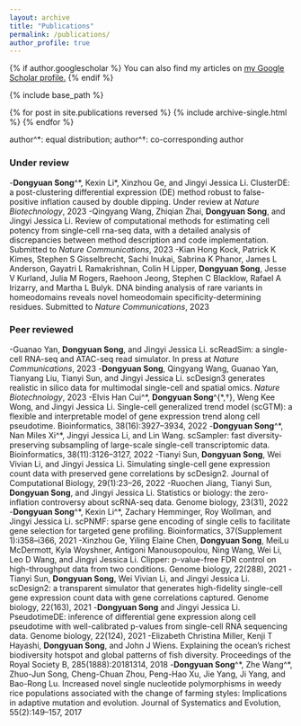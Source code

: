 ```yaml
---
layout: archive
title: "Publications"
permalink: /publications/
author_profile: true
---
```


{% if author.googlescholar %}
  You can also find my articles on <u><a href="{{author.googlescholar}}">my Google Scholar profile</a>.</u>
{% endif %}

{% include base_path %}

{% for post in site.publications reversed %}
  {% include archive-single.html %}
{% endfor %}

author^\*: equal distribution; author^†: co-corresponding author

### Under review
-**Dongyuan Song**^\*, Kexin Li*, Xinzhou Ge, and Jingyi Jessica Li. ClusterDE: a post-clustering differential expression (DE) method robust to false-positive inflation caused by double dipping. Under review at *Nature Biotechnology*, 2023
-Qingyang Wang, Zhiqian Zhai, **Dongyuan Song**, and Jingyi Jessica Li. Review of computational methods for estimating cell potency from single-cell rna-seq data, with a detailed analysis of discrepancies between method description and code implementation. Submitted to *Nature Communications*, 2023
-Kian Hong Kock, Patrick K Kimes, Stephen S Gisselbrecht, Sachi Inukai, Sabrina K Phanor, James L Anderson, Gayatri L Ramakrishnan, Colin H Lipper, **Dongyuan Song**, Jesse V Kurland, Julia M Rogers, Raehoon Jeong, Stephen C Blacklow, Rafael A Irizarry, and Martha L Bulyk. DNA binding analysis of rare variants in homeodomains reveals novel homeodomain
specificity-determining residues. Submitted to *Nature Communications*, 2023

### Peer reviewed
-Guanao Yan, **Dongyuan Song**, and Jingyi Jessica Li. scReadSim: a single-cell RNA-seq and ATAC-seq read simulator. In press at *Nature Communications*, 2023
-**Dongyuan Song**, Qingyang Wang, Guanao Yan, Tianyang Liu, Tianyi Sun, and Jingyi Jessica Li. scDesign3 generates realistic in silico data for multimodal single-cell and spatial omics. *Nature Biotechnology*, 2023
-Elvis Han Cui^\*, **Dongyuan Song**\^{*,†}, Weng Kee Wong, and Jingyi Jessica Li. Single-cell generalized trend model (scGTM): a flexible and interpretable model of gene expression trend along cell pseudotime. Bioinformatics, 38(16):3927–3934, 2022
-**Dongyuan Song**^\*, Nan Miles Xi^\*, Jingyi Jessica Li, and Lin Wang. scSampler: fast diversity-preserving subsampling of large-scale single-cell transcriptomic data. Bioinformatics, 38(11):3126–3127, 2022
-Tianyi Sun, **Dongyuan Song**, Wei Vivian Li, and Jingyi Jessica Li. Simulating single-cell gene expression count data with preserved gene correlations by scDesign2. Journal of Computational Biology, 29(1):23–26, 2022
-Ruochen Jiang, Tianyi Sun, **Dongyuan Song**, and Jingyi Jessica Li. Statistics or biology: the zero-inflation controversy about scRNA-seq data. Genome biology, 23(31), 2022
-**Dongyuan Song**^\*, Kexin Li^\*, Zachary Hemminger, Roy Wollman, and Jingyi Jessica Li. scPNMF: sparse gene encoding of single cells to facilitate gene selection for targeted gene profiling. Bioinformatics, 37(Supplement 1):i358–i366, 2021
-Xinzhou Ge, Yiling Elaine Chen, **Dongyuan Song**, MeiLu McDermott, Kyla Woyshner, Antigoni Manousopoulou, Ning Wang, Wei Li, Leo D Wang, and Jingyi Jessica Li. Clipper: p-value-free FDR control on high-throughput data from two conditions. Genome biology, 22(288), 2021
-Tianyi Sun, **Dongyuan Song**, Wei Vivian Li, and Jingyi Jessica Li. scDesign2: a transparent simulator that generates high-fidelity single-cell gene expression count data with gene correlations captured. Genome biology, 22(163), 2021
-**Dongyuan Song** and Jingyi Jessica Li. PseudotimeDE: inference of differential gene expression along cell pseudotime with well-calibrated p-values from single-cell RNA sequencing data. Genome biology, 22(124), 2021
-Elizabeth Christina Miller, Kenji T Hayashi, **Dongyuan Song**, and John J Wiens. Explaining the ocean’s richest biodiversity hotspot and global patterns of fish diversity. Proceedings of the Royal Society B, 285(1888):20181314, 2018
-**Dongyuan Song**^\*, Zhe Wang^\*, Zhuo-Jun Song, Cheng-Chuan Zhou, Peng-Hao Xu, Jie Yang, Ji Yang, and Bao-Rong Lu. Increased novel single nucleotide polymorphisms in weedy rice populations associated with the change of farming styles: Implications in adaptive mutation and evolution. Journal of Systematics and Evolution, 55(2):149–157, 2017